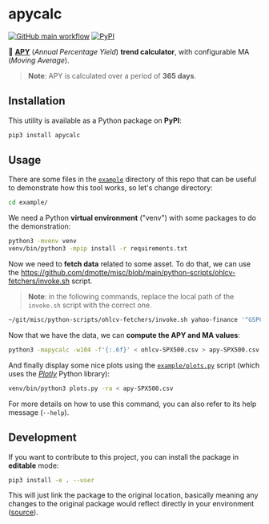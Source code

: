 # apycalc

[![GitHub main workflow](https://img.shields.io/github/actions/workflow/status/dmotte/apycalc/main.yml?branch=main&logo=github&label=main&style=flat-square)](https://github.com/dmotte/apycalc/actions)
[![PyPI](https://img.shields.io/pypi/v/apycalc?logo=python&style=flat-square)](https://pypi.org/project/apycalc/)

:snake: [**APY**](https://www.investopedia.com/terms/a/apy.asp) (_Annual Percentage Yield_) **trend calculator**, with configurable MA (_Moving Average_).

> **Note**: APY is calculated over a period of **365 days**.

## Installation

This utility is available as a Python package on **PyPI**:

```bash
pip3 install apycalc
```

## Usage

There are some files in the [`example`](example) directory of this repo that can be useful to demonstrate how this tool works, so let's change directory:

```bash
cd example/
```

We need a Python **virtual environment** ("venv") with some packages to do the demonstration:

```bash
python3 -mvenv venv
venv/bin/python3 -mpip install -r requirements.txt
```

Now we need to **fetch data** related to some asset. To do that, we can use the https://github.com/dmotte/misc/blob/main/python-scripts/ohlcv-fetchers/invoke.sh script.

> **Note**: in the following commands, replace the local path of the `invoke.sh` script with the correct one.

```bash
~/git/misc/python-scripts/ohlcv-fetchers/invoke.sh yahoo-finance '^GSPC' -i1wk -d2000-01-01T00Z -f'{:.6f}' > ohlcv-SPX500.csv
```

Now that we have the data, we can **compute the APY and MA values**:

```bash
python3 -mapycalc -w104 -f'{:.6f}' < ohlcv-SPX500.csv > apy-SPX500.csv
```

And finally display some nice plots using the [`example/plots.py`](plots.py) script (which uses the [_Plotly_](https://github.com/plotly/plotly.py) Python library):

```bash
venv/bin/python3 plots.py -ra < apy-SPX500.csv
```

For more details on how to use this command, you can also refer to its help message (`--help`).

## Development

If you want to contribute to this project, you can install the package in **editable** mode:

```bash
pip3 install -e . --user
```

This will just link the package to the original location, basically meaning any changes to the original package would reflect directly in your environment ([source](https://stackoverflow.com/a/35064498)).
